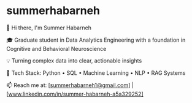# summerhabarneh
👋 Hi there, I'm Summer Habarneh

🎓 Graduate student in Data Analytics Engineering with a foundation in Cognitive and Behavioral Neuroscience

💡 Turning complex data into clear, actionable insights

🔧 Tech Stack: Python • SQL • Machine Learning • NLP • RAG Systems

📫 Reach me at: [summerhabarneh1@gmail.com] | [www.linkedin.com/in/summer-habarneh-a5a329252]
